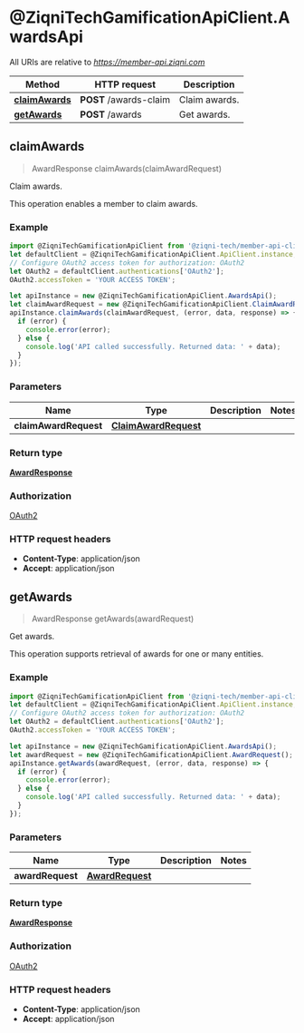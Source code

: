 # @ZiqniTechGamificationApiClient.AwardsApi

All URIs are relative to *https://member-api.ziqni.com*

Method | HTTP request | Description
------------- | ------------- | -------------
[**claimAwards**](AwardsApi.md#claimAwards) | **POST** /awards-claim | Claim awards.
[**getAwards**](AwardsApi.md#getAwards) | **POST** /awards | Get awards.



## claimAwards

> AwardResponse claimAwards(claimAwardRequest)

Claim awards.

This operation enables a member to claim awards.

### Example

```javascript
import @ZiqniTechGamificationApiClient from '@ziqni-tech/member-api-client';
let defaultClient = @ZiqniTechGamificationApiClient.ApiClient.instance;
// Configure OAuth2 access token for authorization: OAuth2
let OAuth2 = defaultClient.authentications['OAuth2'];
OAuth2.accessToken = 'YOUR ACCESS TOKEN';

let apiInstance = new @ZiqniTechGamificationApiClient.AwardsApi();
let claimAwardRequest = new @ZiqniTechGamificationApiClient.ClaimAwardRequest(); // ClaimAwardRequest | 
apiInstance.claimAwards(claimAwardRequest, (error, data, response) => {
  if (error) {
    console.error(error);
  } else {
    console.log('API called successfully. Returned data: ' + data);
  }
});
```

### Parameters


Name | Type | Description  | Notes
------------- | ------------- | ------------- | -------------
 **claimAwardRequest** | [**ClaimAwardRequest**](ClaimAwardRequest.md)|  | 

### Return type

[**AwardResponse**](AwardResponse.md)

### Authorization

[OAuth2](../README.md#OAuth2)

### HTTP request headers

- **Content-Type**: application/json
- **Accept**: application/json


## getAwards

> AwardResponse getAwards(awardRequest)

Get awards.

This operation supports retrieval of awards for one or many entities.

### Example

```javascript
import @ZiqniTechGamificationApiClient from '@ziqni-tech/member-api-client';
let defaultClient = @ZiqniTechGamificationApiClient.ApiClient.instance;
// Configure OAuth2 access token for authorization: OAuth2
let OAuth2 = defaultClient.authentications['OAuth2'];
OAuth2.accessToken = 'YOUR ACCESS TOKEN';

let apiInstance = new @ZiqniTechGamificationApiClient.AwardsApi();
let awardRequest = new @ZiqniTechGamificationApiClient.AwardRequest(); // AwardRequest | 
apiInstance.getAwards(awardRequest, (error, data, response) => {
  if (error) {
    console.error(error);
  } else {
    console.log('API called successfully. Returned data: ' + data);
  }
});
```

### Parameters


Name | Type | Description  | Notes
------------- | ------------- | ------------- | -------------
 **awardRequest** | [**AwardRequest**](AwardRequest.md)|  | 

### Return type

[**AwardResponse**](AwardResponse.md)

### Authorization

[OAuth2](../README.md#OAuth2)

### HTTP request headers

- **Content-Type**: application/json
- **Accept**: application/json

